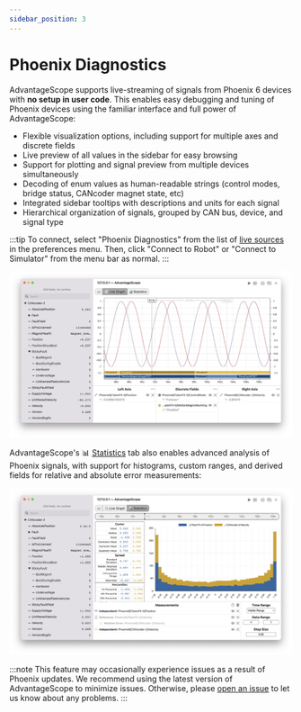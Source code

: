 ```yaml
---
sidebar_position: 3
---
```


# Phoenix Diagnostics

AdvantageScope supports live-streaming of signals from Phoenix 6 devices with **no setup in user code**. This enables easy debugging and tuning of Phoenix devices using the familiar interface and full power of AdvantageScope:

- Flexible visualization options, including support for multiple axes and discrete fields
- Live preview of all values in the sidebar for easy browsing
- Support for plotting and signal preview from multiple devices simultaneously
- Decoding of enum values as human-readable strings (control modes, bridge status, CANcoder magnet state, etc)
- Integrated sidebar tooltips with descriptions and units for each signal
- Hierarchical organization of signals, grouped by CAN bus, device, and signal type

:::tip
To connect, select "Phoenix Diagnostics" from the list of [live sources](/getting-started/connect-live#live-source) in the preferences menu. Then, click "Connect to Robot" or "Connect to Simulator" from the menu bar as normal.
:::

![Line graph screenshot](./img/phoenix-1.png)

AdvantageScope's 📊 [Statistics](/tab-reference/statistics) tab also enables advanced analysis of Phoenix signals, with support for histograms, custom ranges, and derived fields for relative and absolute error measurements:

![Statistics screenshot](./img/phoenix-2.png)

:::note
This feature may occasionally experience issues as a result of Phoenix updates. We recommend using the latest version of AdvantageScope to minimize issues. Otherwise, please [open an issue](https://github.com/Mechanical-Advantage/AdvantageScope/issues) to let us know about any problems.
:::
